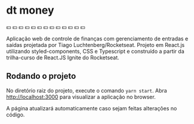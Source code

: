 # dt money

:dollar: :dollar: :dollar: :dollar: :dollar: :dollar: :dollar: :dollar: :dollar: :dollar: :dollar: :dollar: :dollar: 

Aplicação web de controle de finanças com gerenciamento de entradas e saídas projetada por Tiago Luchtenberg/Rocketseat. Projeto em React.js utilizando styled-components, CSS e Typescript e construído a partir da trilha-curso de React.JS Ignite do Rocketseat.

## Rodando o projeto

No diretório raiz do projeto, execute o comando `yarn start`. Abra [http://localhost:3000](http://localhost:3000) para visualizar a aplicação no browser. 

A página atualizará automaticamente caso sejam feitas alterações no código.
